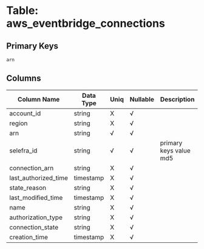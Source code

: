 # Table: aws_eventbridge_connections

## Primary Keys 

```
arn
```


## Columns 

|  Column Name   |  Data Type  | Uniq | Nullable | Description | 
|  ----  | ----  | ----  | ----  | ---- | 
| account_id | string | X | √ |  | 
| region | string | X | √ |  | 
| arn | string | √ | √ |  | 
| selefra_id | string | √ | √ | primary keys value md5 | 
| connection_arn | string | X | √ |  | 
| last_authorized_time | timestamp | X | √ |  | 
| state_reason | string | X | √ |  | 
| last_modified_time | timestamp | X | √ |  | 
| name | string | X | √ |  | 
| authorization_type | string | X | √ |  | 
| connection_state | string | X | √ |  | 
| creation_time | timestamp | X | √ |  | 


